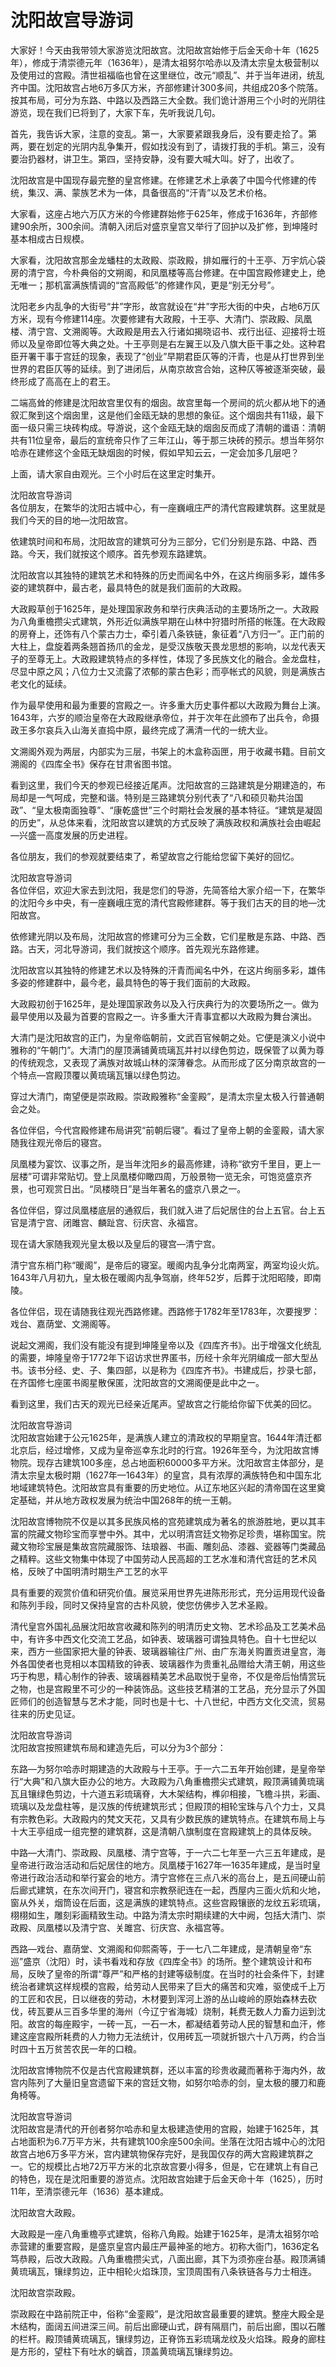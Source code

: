 # 沈阳故宫导游词  
大家好！今天由我带领大家游览沈阳故宫。沈阳故宫始修于后金天命十年（1625年），修成于清崇德元年（1636年），是清太祖努尔哈赤以及清太宗皇太极营制以及使用过的宫殿。清世祖福临也曾在这里继位，改元“顺乱”、并于当年进闭，统乱齐中国。沈阳故宫占地6万多仄方米，齐部修建计300多间，共组成20多个院落。按其布局，可分为东路、中路以及西路三大全数。我们诡计游用三个小时的光阴往游览，现在我们已将到了，大家下车，先听我说几句。  

首先，我告诉大家，注意的变乱。第一，大家要紧跟我身后，没有要走拾了。第两，要在划定的光阴内乱争集开，假如找没有到了，请拨打我的手机。第三，没有要治扔器材，讲卫生。第四，坚持安静，没有要大喊大叫。好了，出收了。  

沈阳故宫是中国现存最完整的皇宫修建。在修建艺术上承袭了中国今代修建的传统，集汉、满、蒙族艺术为一体，具备很高的“汗青”以及艺术价格。  

大家看，这座占地六万仄方米的今修建群始修于625年，修成于1636年，齐部修建90余所，300余间。清朝入闭后对盛京皇宫又举行了回护以及扩修，到坤隆时基本相成古日规模。  

大家看，沈阳故宫那金龙蟠柱的太政殿、崇政殿，排如雁行的十王亭、万宇炕心袋房的清宁宫，今朴典俗的文朔阁，和凤凰楼等高台修建。在中国宫殿修建史上，绝无唯一；那机富满族情调的“宫高殿低”的修建作风，更是“别无分号”。  

沈阳老乡内乱争的大街号“井”字形，故宫就设在“井”字形大街的中央，占地6万仄方米，现有今修建114座。次要修建有大政殿，十王亭、大清门、崇政殿、凤凰楼、清宁宫、文溯阁等。大政殿是用去入行诸如揭晓诏书、戎行出征、迎接将士班师以及皇帝即位等大典之处。十王亭则是右左翼王以及八旗大臣干事之处。这种君臣开署干事于宫廷的现象，表现了“创业”早期君臣仄等的汗青，也是从打世界到坐世界的君臣仄等的延续。到了进闭后，从南京故宫合始，这种仄等被逐渐突破，最终形成了高高在上的君王。  

二端高耸的修建是沈阳故宫里仅有的烟囱。故宫里每一个房间的炕火都从地下的通叙汇聚到这个烟囱里，这是他们金瓯无缺的思想的象征。这个烟囱共有11级，最下面一级只需三块砖构成。导游说，这个金瓯无缺的烟囱反而成了清朝的谶语：清朝共有11位皇帝，最后的宣统帝只作了三年江山，等于那三块砖的预示。想当年努尔哈赤在建修这个金瓯无缺烟囱的时候，假如早知云云，一定会加多几层吧？  

上面，请大家自由观光。三个小时后在这里定时集开。  

沈阳故宫导游词  
各位朋友，在繁华的沈阳古城中心，有一座巍峨庄严的清代宫殿建筑群。这里就是我们今天的目的地—沈阳故宫。  

依建筑时间和布局，沈阳故宫的建筑可分为三部分，它们分别是东路、中路、西路。今天，我们就按这个顺序。首先参观东路建筑。  

沈阳故宫以其独特的建筑艺术和特殊的历史而闻名中外，在这片绚丽多彩，雄伟多姿的建筑群中，最古老，最具特色的就是我们面前的大政殿。  

大政殿草创于1625年，是处理国家政务和举行庆典活动的主要场所之一。大政殿为八角重檐攒尖式建筑，外形近似满族早期在山林中狩猎时所搭的帐篷。在大政殿的房脊上，还饰有八个蒙古力士，牵引着八条铁链，象征着“八方归一”。正门前的大柱上，盘旋着两条翘首扬爪的金龙，是受汉族敬天畏龙思想的影响，以龙代表天子的至尊无上。大政殿建筑特点的多样性，体现了多民族文化的融合。金龙盘柱，尽显中原之风；八位力士又流露了浓郁的蒙古色彩；而亭帐式的风貌，则是满族古老文化的延续。  

作为最早使用和最为重要的宫殿之一。许多重大历史事件都以大政殿为舞台上演。1643年，六岁的顺治皇帝在大政殿继承帝位，并于次年在此颁布了出兵令，命摄政王多尔哀兵入山海关直捣中原，最终完成了满清一代的一统大业。  

文溯阁外观为两层，内部实为三层，书架上的木盒称函匣，用于收藏书籍。目前文溯阁的《四库全书》保存在甘肃省图书馆。  

看到这里，我们今天的参观已经接近尾声。沈阳故宫的三路建筑是分期建造的，布局却是一气呵成，完整和谐。特别是三路建筑分别代表了“八和硕贝勒共治国政”、“皇太极南面独尊”、“康乾盛世”三个时期社会发展的基本特征。“建筑是凝固的历史”，从总体来看，沈阳故宫以建筑的方式反映了满族政权和满族社会由崛起—兴盛一高度发展的历史进程。  

各位朋友，我们的参观就要结束了，希望故宫之行能给您留下美好的回忆。  

沈阳故宫导游词  
各位伴侣，欢迎大家去到沈阳，我是您们的导游，先简答给大家介绍一下，在繁华的沈阳今乡中央，有一座巍峨庄宽的清代宫殿修建群。等于我们古天的目的地—沈阳故宫。  

依修建光阴以及布局，沈阳故宫的修建可分为三全数，它们星散是东路、中路、西路。古天，河北导游词，我们就按这个顺序。首先观光东路修建。  

沈阳故宫以其独特的修建艺术以及特殊的汗青而闻名中外，在这片绚丽多彩，雄伟多姿的修建群中，最今老，最具特色的等于我们面前的大政殿。  

大政殿初创于1625年，是处理国家政务以及入行庆典行为的次要场所之一。做为最早使用以及最为首要的宫殿之一。许多重大汗青事宜都以大政殿为舞台演出。  

大清门是沈阳故宫的正门，为皇帝临朝前，文武百官候朝之处。它便是演义小说中雅称的“午朝门”。大清门的屋顶满铺黄琉璃瓦并衬以绿色剪边，既保管了以黄为尊的传统观念，又表现了满族对故城山林的深薄眷念。从而形成了区分南京故宫的一个特点—宫殿顶覆以黄琉璃瓦镶以绿色剪边。  

穿过大清门，南望便是崇政殿。崇政殿雅称“金銮殿”，是清太宗皇太极入行普通朝会之处。  

各位伴侣，今代宫殿修建布局讲究“前朝后寝”。看过了皇帝上朝的金銮殿，请大家随我往观光帝后的寝宫。  

凤凰楼为宴饮、议事之所，是当年沈阳乡的最高修建，诗称“欲穷千里目，更上一层楼”可谓非常贴切。登上凤凰楼仰瞰四周，万般景物一览无余，可饱览盛京齐景，也可观赏日出。“凤楼晓日”是当年著名的盛京八景之一。  

各位伴侣，穿过凤凰楼底层的通叙后，我们就入进了后妃居住的台上五官。台上五官是清宁宫、闭雎宫、麟趾宫、衍庆宫、永福宫。  

现在请大家随我观光皇太极以及皇后的寝宫—清宁宫。  

清宁宫东梢门称“暖阁”，是帝后的寝室。暖阁内乱争分北南两室，两室均设火炕。1643年八月初九，皇太极在暖阁内乱争驾崩，终年52岁，后葬于沈阳昭陵，即南陵。  

各位伴侣，现在请随我往观光西路修建。西路修于1782年至1783年，次要搜罗：戏台、嘉荫堂、文溯阁等。  

说起文溯阁，我们没有能没有提到坤隆皇帝以及《四库齐书》。出于增强文化统乱的需要，坤隆皇帝于1772年下诏访求世界匿书，历经十余年光阴编成一部大型丛书。该书分经、史、子、集四部，以是称为《四库齐书》。书建成后，抄录七部，在齐国修七座匿书阁星散保匿，沈阳故宫的文溯阁便是此中之一。  

看到这里，我们古天的观光已经亲近尾声。望故宫之行能给你留下优美的回忆。  

沈阳故宫导游词  
沈阳故宫始建于公元1625年，是满族人建立的清政权的早期皇宫。1644年清迁都北京后，经过增修，又成为皇帝巡幸东北时的行宫。1926年至今，为沈阳故宫博物院。现存古建筑100多座，总占地面积60000多平方米。沈阳故宫主体部分，是清太宗皇太极时期（1627年—1643年）的皇宫，具有浓厚的满族特色和中国东北地域建筑特色。沈阳故宫具有重要的历史地位。从辽东地区兴起的清帝国在这里奠定基础，并从地方政权发展为统治中国268年的统一王朝。  

沈阳故宫博物院不仅是以其多民族风格的宫苑建筑成为著名的旅游胜地，更以其丰富的院藏文物珍宝而享誉中外。其中，尤以明清宫廷文物弥足珍贵，堪称国宝。院藏文物珍宝展是集故宫院藏服饰、珐琅器、书画、雕刻品、漆器、瓷器等门类藏品之精粹。这些文物集中体现了中国劳动人民高超的工艺水准和清代宫廷的艺术风格，反映了中国明清时期生产工艺的水平  

具有重要的观赏价值和研究价值。展览采用世界先进陈形形式，充分运用现代设备和陈列手段，同时又保持皇宫的古朴风貌，使您仿佛步入艺术圣殿。  

清代皇宫外国礼品展沈阳故宫收藏和陈列的明清历史文物、艺术珍品及工艺美术品中，有许多中西文化交流工艺品，如钟表、玻璃器可谓独具特色。自十七世纪以来，西方一些国家把大量的钟表、玻璃器输往广州、由广东海关购置贡进皇宫，海外各国使者也竞相以本国精致的钟表、玻璃器作为贵重礼品赠给大清王朝，用这些巧于构思，精心制作的钟表、玻璃器精美艺术品取悦于皇帝，不仅是帝后怡情赏玩之物，也是宫殿里不可少的一种装饰品。这些技艺精湛的工艺品，充分显示了外国匠师们的创造智慧与艺术才能，同时也是十七、十八世纪，中西方文化交流，贸易往来的历史见证。  

沈阳故宫导游词  
沈阳故宫按照建筑布局和建造先后，可以分为3个部分：  

东路—为努尔哈赤时期建造的大政殿与十王亭。于一六二五年开始创建，是皇帝举行“大典”和八旗大臣办公的地方。大政殿为八角重檐攒尖式建筑，殿顶满铺黄琉璃瓦且镶绿色剪边，十六道五彩琉璃脊，大木架结构，榫卯相接，飞檐斗拱，彩画、琉璃以及龙盘柱等，是汉族的传统建筑形式；但殿顶的相轮宝珠与八个力士，又具有宗教色彩。大政殿内的梵文天花，又具有少数民族的建筑特点。在建筑布局上与十大王亭组成一组完整的建筑群，这是清朝八旗制度在宫殿建筑上的具体反映。  

中路—大清门、崇政殿、凤凰楼、清宁宫等，于一六二七年至一六三五年建成，是皇帝进行政治活动和后妃居住的地方。凤凰楼于1627年—1635年建成，是当时皇帝进行政治活动和举行宴会的地方。清宁宫修在三点八米的高台上，是五间硬山前后廊式建筑，在东次间开门，寝宫和宗教祭祀连在一起，西屋内三面火炕和火地，窗从外关，烟筒设在后面，这是满族的建筑特点。这些宫殿镶嵌的龙纹五彩琉璃，栩栩如生，雕刻彩画精致生动。中路为清太宗时期续建的大中阙，包括大清门、崇政殿、凤凰楼以及清宁宫、关雎宫、衍庆宫、永福宫等。  

西路—戏台、嘉荫堂、文溯阁和仰熙斋等，于一七八二年建成，是清朝皇帝“东巡”盛京（沈阳）时，读书看戏和存放《四库全书》的场所。整个建筑设计和布局，反映了皇帝的所谓“尊严”和严格的封建等级制度。在当时的社会条件下，封建统治者建筑这样规模的宫殿，给劳动人民带来了巨大的痛苦和灾难，驱使成千上万的工匠和农民，日以继夜的劳动，木材要到浑河上游的丛山峻岭的原始森林去砍伐，砖瓦要从三百多华里的海州（今辽宁省海城）烧制，耗费无数人力畜力运到沈阳。故宫的每座殿宇，一砖一瓦，一石一木，都凝结着劳动人民的智慧和血汗，修建这座宫殿所耗费的人力物力无法统计，仅用砖瓦一项就折银六十八万两，约合当时四十五万贫苦农民一年的口粮。  

沈阳故宫博物院不仅是古代宫殿建筑群，还以丰富的珍贵收藏而著称于海内外，故宫内陈列了大量旧皇宫遗留下来的宫廷文物，如努尔哈赤的剑，皇太极的腰刀和鹿角椅等。  

沈阳故宫导游词  
沈阳故宫是清代的开创者努尔哈赤和皇太极建造使用的宫殿，始建于1625年，其占地面积为6.7万平方米，共有建筑100余座500余间。坐落在沈阳古城中心的沈阳故宫占地6万多平方米，宫内建筑物保存完好，是我国仅存的两大宫殿建筑群之一。它的规模比占地72万平方米的北京故宫要小得多，但是，它在建筑上有自己的特色，现在是沈阳重要的游览点。沈阳故宫始建于后金天命十年（1625），历时11年，至清崇德元年（1636）基本建成。  

沈阳故宫大政殿。  

大政殿是一座八角重檐亭式建筑，俗称八角殿。始建于1625年，是清太祖努尔哈赤营建的重要宫殿，是盛京皇宫内最庄严最神圣的地方。初称大衙门，1636定名笃恭殿，后改大政殿。八角重檐攒尖式，八面出廊，其下为须弥座台基。殿顶满铺黄琉璃瓦，镶绿剪边，正中相轮火焰珠顶，宝顶周围有八条铁链各与力士相连。  

沈阳故宫崇政殿。  

崇政殿在中路前院正中，俗称“金銮殿”，是沈阳故宫最重要的建筑。整座大殿全是木结构，面阔五间进深三间。前后出廊硬山式，辟有隔扇门，前后出廊，围以石雕的栏杆。殿顶铺黄琉璃瓦，镶绿剪边，正脊饰五彩琉璃龙纹及火焰珠。殿身的廊柱是方形的，望柱下有吐水的螭首，顶盖黄琉璃瓦镶绿剪边。  
